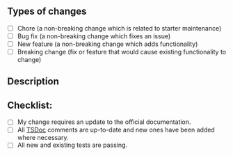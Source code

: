 <!--- Provide a general summary of your changes in the title above -->

## Types of changes

<!--- What types of changes does your code introduce? Put an `x` in all the boxes that apply: -->

- [ ] Chore (a non-breaking change which is related to starter maintenance)
- [ ] Bug fix (a non-breaking change which fixes an issue)
- [ ] New feature (a non-breaking change which adds functionality)
- [ ] Breaking change (fix or feature that would cause existing functionality to change)

## Description

<!--- Describe your changes in detail -->
<!--- Why is this change required? What problem does it solve? -->
<!--- If it resolves an open issue, please link to the issue here. For example "Resolves: #137" -->

## Checklist:

<!--- Put an `x` in all the boxes that apply. -->
<!--- If you're unsure about any of these, don't hesitate to ask. We're here to help! -->

- [ ] My change requires an update to the official documentation.
- [ ] All [TSDoc](https://tsdoc.org) comments are up-to-date and new ones have been added where necessary.
- [ ] All new and existing tests are passing.

<!--- A cute animal (or car) picture is welcome to close your PR! -->
